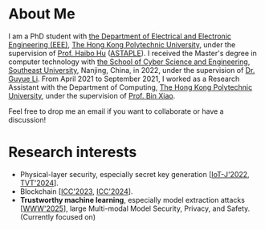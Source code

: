 # About Me
I am a PhD student with [the Department of Electrical and Electronic Engineering (EEE)](https://www.polyu.edu.hk/eie/), [The Hong Kong Polytechnic University](https://www.polyu.edu.hk/), under the supervision of [Prof. Haibo Hu](http://www.haibohu.org/) ([ASTAPLE](http://www.astaple.com/)). I received the Master's degree in computer technology with [the School of Cyber Science and Engineering](https://cyber.seu.edu.cn/), [Southeast University](https://www.seu.edu.cn/), Nanjing, China, in 2022, under the supervision of [Dr. Guyue Li](https://guyuelee.github.io/blog.github.io/). From April 2021 to September 2021, I worked as a Research Assistant with the Department of Computing, [The Hong Kong Polytechnic University](https://www.polyu.edu.hk/), under the supervision of [Prof. Bin Xiao](https://www4.comp.polyu.edu.hk/~csbxiao/).

Feel free to drop me an email if you want to collaborate or have a discussion!

# Research interests 
* Physical-layer security, especially secret key generation [[IoT-J'2022](https://ieeexplore.ieee.org/document/9526766), [TVT'2024](https://ieeexplore.ieee.org/document/10440494)].
* Blockchain [[ICC'2023](https://ieeexplore.ieee.org/document/10279692), [ICC'2024](https://ieeexplore.ieee.org/document/10623012)].
* **Trustworthy machine learning**, especially model extraction attacks [[WWW'2025](https://openreview.net/forum?id=PrmAeIReL1#discussion)], large Multi-modal Model Security, Privacy, and Safety. (Currently focused on)

